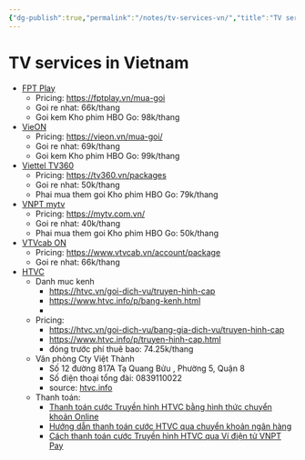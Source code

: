 ```yaml
---
{"dg-publish":true,"permalink":"/notes/tv-services-vn/","title":"TV services in Vietnam","created":"2024-11-13T01:36:23+07:00","updated":"2024-11-26T22:20:41+07:00"}
---
```


# TV services in Vietnam

- [FPT Play](https://fptplay.vn/)
    - Pricing: <https://fptplay.vn/mua-goi>
    - Goi re nhat: 66k/thang
    - Goi kem Kho phim HBO Go: 98k/thang
- [VieON](https://vieon.vn/)
    - Pricing: <https://vieon.vn/mua-goi/>
    - Goi re nhat: 69k/thang
    - Goi kem Kho phim HBO Go: 99k/thang
- [Viettel TV360](https://tv360.vn/)
    - Pricing: <https://tv360.vn/packages>
    - Goi re nhat: 50k/thang
    - Phai mua them goi Kho phim HBO Go: 79k/thang
- [VNPT mytv](https://mytv.com.vn/)
    - Pricing: <https://mytv.com.vn/>
    - Goi re nhat: 40k/thang
    - Phai mua them goi Kho phim HBO Go: 50k/thang
- [VTVcab ON](https://www.vtvcab.vn/)
    - Pricing: <https://www.vtvcab.vn/account/package>
    - Goi re nhat: 66k/thang
- [HTVC](https://htvc.vn/)
    - Danh muc kenh
        - <https://htvc.vn/goi-dich-vu/truyen-hinh-cap>
        - <https://www.htvc.info/p/bang-kenh.html>
        -
    - Pricing:
        - <https://htvc.vn/goi-dich-vu/bang-gia-dich-vu/truyen-hinh-cap>
        - <https://www.htvc.info/p/truyen-hinh-cap.html>
        - đóng trước phí thuê bao: 74.25k/thang
    - Văn phòng Cty Việt Thành
        - Số 12 đường 817A Tạ Quang Bửu , Phường 5, Quận 8
        - Số điện thoại tổng đài: 0839110022
        - source: [htvc.info](https://www.htvc.info/2022/02/thong-bao-thay-doi-vpgd-cty-viet-thanh.html)
    - Thanh toán:
        - [Thanh toán cước Truyền hình HTVC bằng hình thức chuyển khoản Online](https://htvc.vn/tin-tuc-su-kien/tin-tuc/thanh-toan-cuoc-truyen-hinh-htvc-bang-hinh-thuc-chuyen-khoan-online)
        - [Hướng dẫn thanh toán cước HTVC qua chuyển khoản ngân hàng](https://www.htvc.info/2021/08/thanh-toan-cuoc-htvc-qua-chuyen-khoan.html)
        - [Cách thanh toán cước Truyền hình HTVC qua Ví điện tử VNPT Pay](https://www.htvc.info/2021/09/thanh-toan-cuoc-truyen-hinh-htvc-qua-vi-dien-tu-vnpt-pay.html)
        
